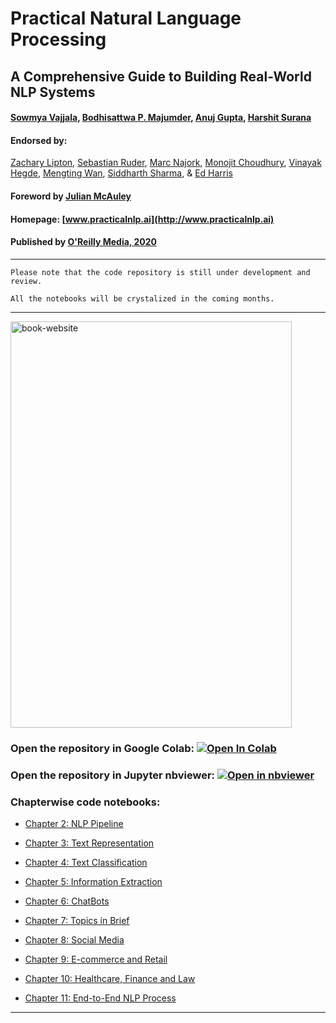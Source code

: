 # Practical Natural Language Processing
## A Comprehensive Guide to Building Real-World NLP Systems
#### [Sowmya Vajjala](https://www.linkedin.com/in/sowmya-vajjala-2a38734/), [Bodhisattwa P. Majumder](http://www.majumderb.com/), [Anuj Gupta](https://www.linkedin.com/in/anujgupta-82/), [Harshit Surana](http://harshitsurana.com/)


#### Endorsed by:
[Zachary Lipton](http://zacklipton.com/), [Sebastian Ruder](https://ruder.io/), [Marc Najork](http://marc.najork.org/), [Monojit Choudhury](https://www.microsoft.com/en-us/research/people/monojitc/), [Vinayak Hegde](https://www.linkedin.com/in/vinayakh/), [Mengting Wan](https://mengtingwan.github.io/), [Siddharth Sharma](https://www.linkedin.com/in/siddharth-sharma-31140210/), & [Ed Harris](https://www.linkedin.com/in/e10is/)
#### Foreword by [Julian McAuley](https://cseweb.ucsd.edu/~jmcauley/)


#### Homepage: [www.practicalnlp.ai](http://www.practicalnlp.ai)
#### Published by [O'Reilly Media, 2020](http://shop.oreilly.com/product/0636920262329.do)

-----------------------------------------------------------------------------------

```
Please note that the code repository is still under development and review.

All the notebooks will be crystalized in the coming months.
```

-----------------------------------------------------------------------------------

<!-- ![](http://check-server.in/book/images/book.png =250x250)](http://practicalnlp.ai) -->

<a href="http://www.practicalnlp.ai">
<img src="http://check-server.in/book/images/book.png" alt="book-website" class="center" width="450" height="650">
</a>

### Open the repository in Google Colab: [![Open In Colab](https://colab.research.google.com/assets/colab-badge.svg)](https://colab.research.google.com/github/practical-nlp/practical-nlp/blob/master)

### Open the repository in Jupyter nbviewer: [![Open in nbviewer](https://user-images.githubusercontent.com/2791223/29387450-e5654c72-8294-11e7-95e4-090419520edb.png)](https://nbviewer.jupyter.org/github/practical-nlp/practical-nlp/tree/master/)

### Chapterwise code notebooks:

  * [Chapter 2: NLP Pipeline](https://github.com/practical-nlp/practical-nlp/tree/master/Ch2) 

  * [Chapter 3: Text Representation](https://github.com/practical-nlp/practical-nlp/tree/master/Ch3) 

  * [Chapter 4: Text Classification](https://github.com/practical-nlp/practical-nlp/tree/master/Ch4) 
  
  * [Chapter 5: Information Extraction](https://github.com/practical-nlp/practical-nlp/tree/master/Ch5) 
  
  * [Chapter 6: ChatBots](https://github.com/practical-nlp/practical-nlp/tree/master/Ch6) 
  
  * [Chapter 7: Topics in Brief](https://github.com/practical-nlp/practical-nlp/tree/master/Ch7) 
  
  * [Chapter 8: Social Media](https://github.com/practical-nlp/practical-nlp/tree/master/Ch8) 
    
  * [Chapter 9: E-commerce and Retail ](https://github.com/practical-nlp/practical-nlp/tree/master/Ch9)

  * [Chapter 10: Healthcare, Finance and Law](https://github.com/practical-nlp/practical-nlp/tree/master/Ch10) 
    
  * [Chapter 11: End-to-End NLP Process](https://github.com/practical-nlp/practical-nlp/tree/master/Ch11)

-----------------------------------------------------------------------------------
